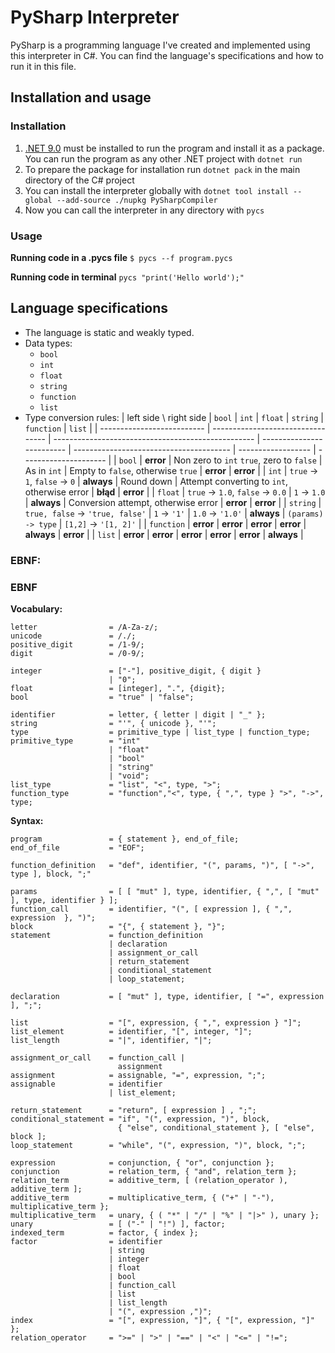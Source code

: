 # PySharp Interpreter
PySharp is a programming language I've created and implemented using this interpreter in C#. You can find the language's specifications and how to run it in this file.

## Installation and usage
### Installation
1. [.NET 9.0](https://dotnet.microsoft.com/en-us/download/dotnet/9.0) must be installed to run the program and install it as a package. You can run the program as any other .NET project with `dotnet run`
2. To prepare the package for installation run `dotnet pack` in the main directory of the C# project
3. You can install the interpreter globally with `dotnet tool install --global --add-source ./nupkg PySharpCompiler`
4. Now you can call the interpreter in any directory with `pycs`

### Usage
**Running code in a .pycs file**
`$ pycs --f program.pycs`

**Running code in terminal**
`pycs "print('Hello world');"`

## Language specifications
- The language is static and weakly typed.
- Data types:
  - `bool`
  - `int`
  - `float`
  - `string`
  - `function`
  - `list`
- Type conversion rules:
    | left side \  right side | `bool` | `int` | `float` | `string` | `function` | `list` |
    | -------------------------- | --------------------------------- | -------------------------------------------------- | ------------------------- | --------------------------------------- | ------------------ | --------------------- |
    | `bool` | **error** | Non zero to `int` `true`, zero to `false` | As in `int` | Empty to `false`, otherwise `true` | **error** | **error** |
    | `int` | `true` -> `1`, `false` -> `0` | **always** | Round down | Attempt converting to `int`, otherwise error | **błąd** | **error** |
    | `float` | `true` -> `1.0`, `false` -> `0.0` | `1` -> `1.0` | **always** | Conversion attempt, otherwise error | **error** | **error** |
    | `string` | `true, false` -> `'true, false'` | `1` -> `'1'` | `1.0` -> `'1.0'` | **always** | `(params) -> type` | `[1,2]` -> `'[1, 2]'` |
    | `function` | **error** | **error** | **error** | **error** | **always** | **error** |
    | `list` | **error** | **error** | **error** | **error** | **error** | **always** |

### EBNF:

### EBNF

**Vocabulary:**

```
letter                = /A-Za-z/;
unicode               = /./;
positive_digit        = /1-9/;
digit                 = /0-9/;

integer               = ["-"], positive_digit, { digit }
                      | "0";
float                 = [integer], ".", {digit};
bool                  = "true" | "false";

identifier            = letter, { letter | digit | "_" };
string                = "'", { unicode }, "'";
type                  = primitive_type | list_type | function_type;
primitive_type        = "int"
                      | "float"
                      | "bool"
                      | "string"
                      | "void";
list_type             = "list", "<", type, ">";
function_type         = "function","<", type, { ",", type } ">", "->", type;
```

**Syntax:**

```
program               = { statement }, end_of_file;
end_of_file           = "EOF";

function_definition   = "def", identifier, "(", params, ")", [ "->", type ], block, ";"

params                = [ [ "mut" ], type, identifier, { ",", [ "mut" ], type, identifier } ];
function_call         = identifier, "(", [ expression ], { ",", expression  }, ")";
block                 = "{", { statement }, "}";
statement             = function_definition
                      | declaration
                      | assignment_or_call
                      | return_statement
                      | conditional_statement
                      | loop_statement;

declaration           = [ "mut" ], type, identifier, [ "=", expression ], ";";

list                  = "[", expression, { ",", expression } "]";
list_element          = identifier, "[", integer, "]";
list_length           = "|", identifier, "|";

assignment_or_call    = function_call |
                        assignment
assignment            = assignable, "=", expression, ";";
assignable            = identifier
                      | list_element;

return_statement      = "return", [ expression ] , ";";
conditional_statement = "if", "(", expression, ")", block,
                        { "else", conditional_statement }, [ "else", block ];
loop_statement        = "while", "(", expression, ")", block, ";";

expression            = conjunction, { "or", conjunction };
conjunction           = relation_term, { "and", relation_term };
relation_term         = additive_term, [ (relation_operator ), additive_term ];
additive_term         = multiplicative_term, { ("+" | "-"), multiplicative_term };
multiplicative_term   = unary, { ( "*" | "/" | "%" | "|>" ), unary };
unary                 = [ ("-" | "!") ], factor;
indexed_term          = factor, { index };
factor                = identifier
                      | string
                      | integer
                      | float
                      | bool
                      | function_call
                      | list
                      | list_length
                      | "(", expression ,")";
index                 = "[", expression, "]", { "[", expression, "]" };
relation_operator     = ">=" | ">" | "==" | "<" | "<=" | "!=";
```
